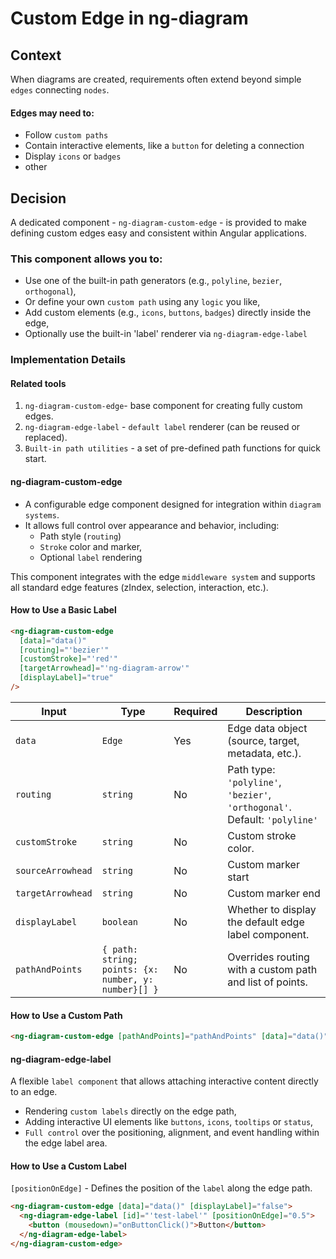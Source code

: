 # Custom Edge in ng-diagram

## Context

When diagrams are created, requirements often extend beyond simple `edges` connecting `nodes`.

#### **Edges may need to:**

- Follow `custom paths`
- Contain interactive elements, like a `button` for deleting a connection
- Display `icons` or `badges`
- other

## Decision

A dedicated component - `ng-diagram-custom-edge` - is provided to make defining custom edges easy and consistent
within Angular applications.

### This component allows you to:

- Use one of the built-in path generators (e.g., `polyline`, `bezier`, `orthogonal`),
- Or define your own `custom path` using any `logic` you like,
- Add custom elements (e.g., `icons`, `buttons`, `badges`) directly inside the edge,
- Optionally use the built-in 'label' renderer via `ng-diagram-edge-label`

### Implementation Details

#### Related tools

1. `ng-diagram-custom-edge`- base component for creating fully custom edges.
2. `ng-diagram-edge-label` - `default label` renderer (can be reused or replaced).
3. `Built-in path utilities` - a set of pre-defined path functions for quick start.

#### ng-diagram-custom-edge

- A configurable edge component designed for integration within `diagram systems`.
- It allows full control over appearance and behavior, including:
  - Path style (`routing`)
  - `Stroke` color and marker,
  - Optional `label` rendering

This component integrates with the edge `middleware system` and supports all standard edge features (zIndex, selection,
interaction, etc.).

#### How to Use a Basic Label

```html
<ng-diagram-custom-edge
  [data]="data()"
  [routing]="'bezier'"
  [customStroke]="'red'"
  [targetArrowhead]="'ng-diagram-arrow'"
  [displayLabel]="true"
/>
```

| Input             | Type                                                 | Required | Description                                                                |
| ----------------- | ---------------------------------------------------- | -------- | -------------------------------------------------------------------------- |
| `data`            | `Edge`                                               | Yes      | Edge data object (source, target, metadata, etc.).                         |
| `routing`         | `string`                                             | No       | Path type: `'polyline'`, `'bezier'`, `'orthogonal'`. Default: `'polyline'` |
| `customStroke`    | `string`                                             | No       | Custom stroke color.                                                       |
| `sourceArrowhead` | `string`                                             | No       | Custom marker start                                                        |
| `targetArrowhead` | `string`                                             | No       | Custom marker end                                                          |
| `displayLabel`    | `boolean`                                            | No       | Whether to display the default edge label component.                       |
| `pathAndPoints`   | `{ path: string; points: {x: number, y: number}[] }` | No       | Overrides routing with a custom path and list of points.                   |

#### How to Use a Custom Path

```html
<ng-diagram-custom-edge [pathAndPoints]="pathAndPoints" [data]="data()" [targetArrowhead]="'ng-diagram-arrow'" />
```

#### ng-diagram-edge-label

A flexible `label component` that allows attaching interactive content directly to an edge.

- Rendering `custom labels` directly on the edge path,
- Adding interactive UI elements like `buttons`, `icons`, `tooltips` or `status`,
- `Full control` over the positioning, alignment, and event handling within the edge label area.

#### How to Use a Custom Label

`[positionOnEdge]` - Defines the position of the `label` along the edge path.

```html
<ng-diagram-custom-edge [data]="data()" [displayLabel]="false">
  <ng-diagram-edge-label [id]="'test-label'" [positionOnEdge]="0.5">
    <button (mousedown)="onButtonClick()">Button</button>
  </ng-diagram-edge-label>
</ng-diagram-custom-edge>
```
